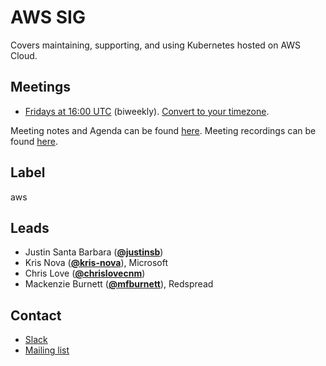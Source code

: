 <!---
This is an autogenerated file!

Please do not edit this file directly, but instead make changes to the
sigs.yaml file in the project root.

To understand how this file is generated, see generator/README.md.
-->
# AWS SIG

Covers maintaining, supporting, and using Kubernetes hosted on AWS Cloud.

## Meetings
* [Fridays at 16:00 UTC](https://zoom.us/my/k8ssigaws) (biweekly). [Convert to your timezone](http://www.thetimezoneconverter.com/?t=16:00&tz=UTC).

Meeting notes and Agenda can be found [here](https://docs.google.com/document/d/1-i0xQidlXnFEP9fXHWkBxqySkXwJnrGJP9OGyP2_P14/edit).
Meeting recordings can be found [here]().

## Label
aws

## Leads
* Justin Santa Barbara (**[@justinsb](https://github.com/justinsb)**)
* Kris Nova (**[@kris-nova](https://github.com/kris-nova)**), Microsoft
* Chris Love (**[@chrislovecnm](https://github.com/chrislovecnm)**)
* Mackenzie Burnett (**[@mfburnett](https://github.com/mfburnett)**), Redspread

## Contact
* [Slack](https://kubernetes.slack.com/messages/sig-aws)
* [Mailing list](https://groups.google.com/forum/#!forum/kubernetes-sig-aws)

<!-- BEGIN CUSTOM CONTENT -->

<!-- END CUSTOM CONTENT -->
